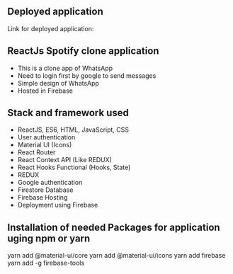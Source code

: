 ## Deployed application
Link for deployed application: 


## ReactJs Spotify clone application
* This is a clone app of WhatsApp
* Need to login first by google to send messages
* Simple design of WhatsApp 
* Hosted in Firebase  

## Stack and framework used
* ReactJS, ES6, HTML, JavaScript, CSS
* User authentication
* Material UI (Icons)
* React Router
* React Context API (Like REDUX)
* React Hooks Functional (Hooks, State)
* REDUX 
* Google authentication
* Firestore Database
* Firebase Hosting
* Deployment using Firebase

## Installation of needed Packages for application uging npm or yarn
yarn add @material-ui/core
yarn add @material-ui/icons
yarn add firebase
yarn add -g firebase-tools